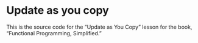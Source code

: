 # Update as you copy

This is the source code for the “Update as You Copy” lesson for the book, “Functional Programming, Simplified.”
